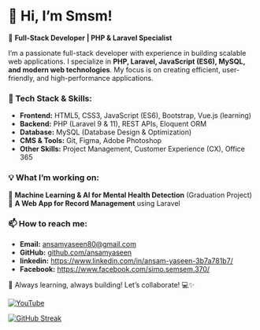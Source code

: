 <!DOCTYPE html>
<html>

<head>
  <meta charset="utf-8">
  <meta name="viewport" content="width=device-width, initial-scale=1.0">

  <link rel="stylesheet" href="https://stackedit.io/style.css" />
</head>

<body class="stackedit">
  <div class="stackedit__html"><h1 id="👋-hi-im-smsm">👋 Hi, I’m Smsm!</h1>
<p>🚀 <strong>Full-Stack Developer | PHP &amp; Laravel Specialist</strong></p>
<p>I’m a passionate full-stack developer with experience in building scalable web applications. I specialize in <strong>PHP, Laravel, JavaScript (ES6), MySQL, and modern web technologies</strong>. My focus is on creating efficient, user-friendly, and high-performance applications.</p>
<h3 id="🔧-tech-stack--skills">🔧 Tech Stack &amp; Skills:</h3>
<ul>
<li><strong>Frontend:</strong> HTML5, CSS3, JavaScript (ES6), Bootstrap, Vue.js (learning)</li>
<li><strong>Backend:</strong> PHP (Laravel 9 &amp; 11), REST APIs, Eloquent ORM</li>
<li><strong>Database:</strong> MySQL (Database Design &amp; Optimization)</li>
<li><strong>CMS &amp; Tools:</strong> Git, Figma, Adobe Photoshop</li>
<li><strong>Other Skills:</strong> Project Management, Customer Experience (CX), Office 365</li>
</ul>
<h3 id="💡-what-i’m-working-on">💡 What I’m working on:</h3>
<p>🔹 <strong>Machine Learning &amp; AI for Mental Health Detection</strong> (Graduation Project)<br>
🔹 <strong>A Web App for Record Management</strong> using Laravel</p>
    
<h3 id="📫-how-to-reach-me">📫 How to reach me:</h3>
<ul>
<li><strong>Email:</strong> <a href="mailto:ansamyaseen80@gmail.com">ansamyaseen80@gmail.com</a></li>
<li><strong>GitHub:</strong> <a href="https://github.com/ansamyaseen">github.com/ansamyaseen</a></li>
<li><strong>linkedin:</strong> <a href="https://www.linkedin.com/in/ansam-yaseen-3b7a781b7/">https://www.linkedin.com/in/ansam-yaseen-3b7a781b7/</a></li>
<li><strong>Facebook:</strong> <a href="https://www.facebook.com/simo.semsem.370/">https://www.facebook.com/simo.semsem.370/</a></li>
</ul>
<p>🚀 Always learning, always building! Let’s collaborate! 💻✨</p>
<a href="https://www.youtube.com/@CodingwithAnsam"><img src="https://img.shields.io/badge/YouTube-%23FF0000.svg?style=for-the-badge&logo=YouTube&logoColor=white" alt="YouTube" /></a>
</div>

  <a href="https://git.io/streak-stats"><img src="https://streak-stats.demolab.com?user=ansamyaseen&theme=vue&border_radius=5.9&mode=weekly" alt="GitHub Streak" /></a>

</body>

</html>

